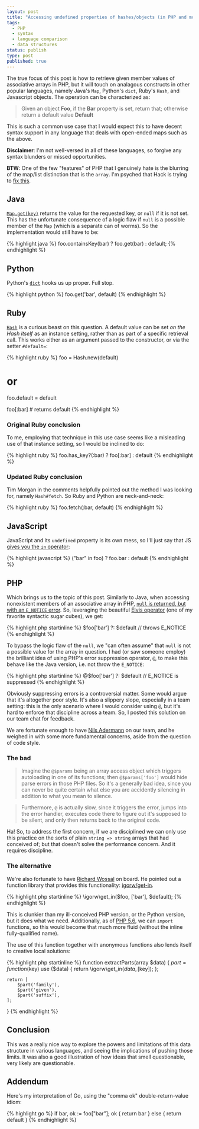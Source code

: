 ```yaml
---
layout: post
title: "Accessing undefined properties of hashes/objects (in PHP and more)"
tags:
  - PHP
  - syntax
  - language comparison
  - data structures
status: publish
type: post
published: true
---
```

The true focus of this post is how to retrieve given member values of associative arrays in PHP, but it will touch on analagous constructs in other popular languages, namely Java's `Map`, Python's `dict`, Ruby's `Hash`, and Javascript objects.<!-- more --> The operation can be characterized as:

> Given an object **Foo**, if the **Bar** property is set, return that; otherwise return a default value **Default**

This is such a common use case that I would expect this to have decent syntax support in any language that deals with open-ended maps such as the above.

**Disclaimer**: I'm not well-versed in all of these languages, so forgive any syntax blunders or missed opportunities.

**BTW**: One of the few "features" of PHP that I genuinely hate is the blurring of the map/list distinction that is the `array`. I'm psyched that Hack is trying to [fix this](http://docs.hhvm.com/manual/en/hack.collections.php).

## Java

[`Map.get(key)`](http://docs.oracle.com/javase/7/docs/api/java/util/Map.html#get(java.lang.Object)) returns the value for the requested key, or `null` if it is not set. This has the unfortunate consequence of a logic flaw if `null` is a possible member of the `Map` (which is a separate can of worms). So the implementation would still have to be:

{% highlight java %}
foo.containsKey(bar) ? foo.get(bar) : default;
{% endhighlight %}


## Python

Python's [`dict`](https://wiki.python.org/moin/KeyError) hooks us up proper. Full stop.

{% highlight python %}
foo.get('bar', default)
{% endhighlight %}

## Ruby

[`Hash`](http://www.ruby-doc.org/core-2.1.2/Hash.html#method-i-default) is a curious beast on this question. A default value can be set *on the Hash itself* as an instance setting, rather than as part of a specific retrieval call. This works either as an argument passed to the constructor, or via the setter `#default=`:

{% highlight ruby %}
foo = Hash.new(default)
# or
foo.default = default

foo[:bar]  # returns default
{% endhighlight %}

### Original Ruby conclusion

To me, employing that technique in this use case seems like a misleading use of that instance setting, so I would be inclined to do:

{% highlight ruby %}
foo.has_key?(:bar) ? foo[:bar] : default
{% endhighlight %}

### Updated Ruby conclusion

Tim Morgan in the comments helpfully pointed out the method I was looking for, namely `Hash#fetch`. So Ruby and Python are neck-and-neck:

{% highlight ruby %}
foo.fetch(:bar, default)
{% endhighlight %}

## JavaScript

JavaScript and its `undefined` property is its own mess, so I'll just say that JS [gives you the `in` operator](http://stackoverflow.com/a/1098955/614709):

{% highlight javascript %}
("bar" in foo) ? foo.bar : default
{% endhighlight %}

## PHP

Which brings us to the topic of this post. Similarly to Java, when accessing nonexistent members of an associative array in PHP, [`null` is returned, but with an `E_NOTICE` error](http://us1.php.net/manual/en/language.types.array.php#language.types.array.syntax.accessing). So, leveraging the beautiful [Elvis operator](http://en.wikipedia.org/wiki/Elvis_operator) (one of my favorite syntactic sugar cubes), we get:

{% highlight php startinline %}
$foo['bar'] ?: $default  // throws E_NOTICE
{% endhighlight %}

To bypass the logic flaw of the `null`, we "can often assume" that `null` is not a possible value for the array in question. I had (or saw someone employ) the brilliant idea of using PHP's error suppression operator, `@`, to make this behave like the Java version, i.e. not throw the `E_NOTICE`:

{% highlight php startinline %}
@$foo['bar'] ?: $default  // E_NOTICE is suppressed
{% endhighlight %}

Obviously suppressing errors is a controversial matter. Some would argue that it's altogether poor style. It's also a slippery slope, especially in a team setting: this is the only scenario where I would consider using `@`, but it's hard to enforce that discipline across a team. So, I posted this solution on our team chat for feedback.

We are fortunate enough to have [Nils Adermann](https://twitter.com/naderman) on our team, and he weighed in with some more fundamental concerns, aside from the question of code style.

### The bad

> Imagine the `@$params` being an array access object which triggers autoloading in one of its functions; then `@$params['foo']` would hide parse errors in those PHP files. So it's a generally bad idea, since you can never be quite certain what else you are accidently silencing in addition to what you mean to silence.

> Furthermore, `@` is actually slow, since it triggers the error, jumps into the error handler, executes code there to figure out it's supposed to be silent, and only then returns back to the original code.

Ha! So, to address the first concern, if we are disciplined we can only use this practice on the sorts of plain `string => string` arrays that had conceived of; but that doesn't solve the performance concern. And it requires discipline.

### The alternative

We're also fortunate to have [Richard Wossal](https://twitter.com/r_wos) on board. He pointed out a function library that provides this functionality: [igorw/get-in](https://github.com/igorw/get-in).

{% highlight php startinline %}
\igorw\get_in($foo, ['bar'], $default);
{% endhighlight %}

This is clunkier than my ill-conceived PHP version, or the Python version, but it does what we need. Additionally, as of [PHP 5.6](http://www.php.net//manual/en/migration56.new-features.php#migration56.new-features.use), we can `import` functions, so this would become that much more fluid (without the inline fully-qualified name).

The use of this function together with anonymous functions also lends itself to creative local solutions:

{% highlight php startinline %}
function extractParts(array $data)
{
    $part = function ($key) use ($data) {
        return \igorw\get_in($data, [$key]);
    };

    return [
        $part('family'),
        $part('given'),
        $part('suffix'),
    ];
}
{% endhighlight %}

## Conclusion

This was a really nice way to explore the powers and limitations of this data structure in various languages, and seeing the implications of pushing those limits. It was also a good illustration of how ideas that smell questionable, very likely are questionable.

## Addendum

Here's my interpretation of Go, using the "comma ok" double-return-value idiom:

{% highlight go %}
if bar, ok := foo["bar"]; ok {
    return bar
} else {
    return default
}
{% endhighlight %}
